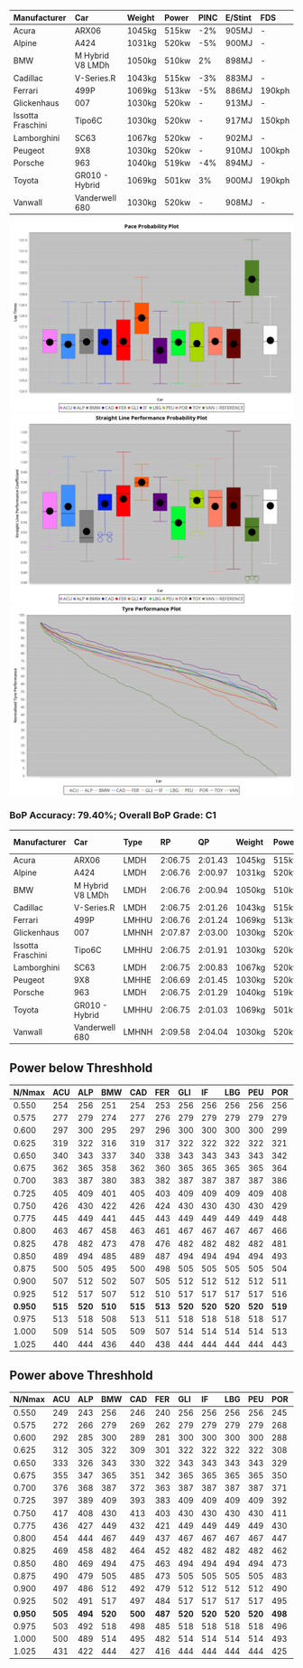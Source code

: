 |Manufacturer|Car|Weight|Power|PINC|E/Stint|FDS|
|:-|:-|:-|:-|:-|:-|:-|
|Acura|ARX06|1045kg|515kw|-2%|905MJ|-|
|Alpine|A424|1031kg|520kw|-5%|900MJ|-|
|BMW|M Hybrid V8 LMDh|1050kg|510kw|2%|898MJ|-|
|Cadillac|V-Series.R|1043kg|515kw|-3%|883MJ|-|
|Ferrari|499P|1069kg|513kw|-5%|886MJ|190kph|
|Glickenhaus|007|1030kg|520kw|-|913MJ|-|
|Issotta Fraschini|Tipo6C|1030kg|520kw|-|917MJ|150kph|
|Lamborghini|SC63|1067kg|520kw|-|902MJ|-|
|Peugeot|9X8|1030kg|520kw|-|910MJ|100kph|
|Porsche|963|1040kg|519kw|-4%|894MJ|-|
|Toyota|GR010 - Hybrid|1069kg|501kw|3%|900MJ|190kph|
|Vanwall|Vanderwell 680|1030kg|520kw|-|908MJ|-|

![PACECHART](./IMG/AUTO.png)
![STRAIGHTLINEPERFORMANCECHART](./IMG/AUTO_sp.png)
![TYREPERFORMANCECHART](./IMG/AUTO_tw.png)

### BoP Accuracy: 79.40%; Overall BoP Grade: C1
|Manufacturer|Car|Type|RP|QP|Weight|Power¹|Threshhold|PINC|Power²|E/Stint|AVG Vmax|FDS|RDLC|L/Stint|BOP-Grade|ModelAccuracy|ModelPoints|Match%|
|:-|:-|:-|:-|:-|:-|:-|:-|:-|:-|:-|:-|:-|:-|:-|:-|:-|:-|:-|
|Acura|ARX06|LMDH|2:06.75|2:01.43|1045kg|515kw|210.0kph|-2%|505kw|905MJ|302.89kph|-|1.02|25|-C2|100.00%|995|73.41%|
|Alpine|A424|LMDH|2:06.76|2:00.97|1031kg|520kw|210.0kph|-5%|494kw|900MJ|303.68kph|-|1.03|25|~A1|81.46%|523|97.59%|
|BMW|M Hybrid V8 LMDh|LMDH|2:06.76|2:00.94|1050kg|510kw|210.0kph|2%|520kw|898MJ|300.11kph|-|1.02|25|-B1|98.60%|1690|87.86%|
|Cadillac|V-Series.R|LMDH|2:06.75|2:01.26|1043kg|515kw|210.0kph|-3%|500kw|883MJ|303.10kph|-|1.02|25|-B1|98.38%|1765|88.42%|
|Ferrari|499P|LMHHU|2:06.76|2:01.24|1069kg|513kw|210.0kph|-5%|487kw|886MJ|302.96kph|190kph|1.02|25|-A2|92.24%|2247|91.88%|
|Glickenhaus|007|LMHNH|2:07.87|2:03.00|1030kg|520kw|210.0kph|-|520kw|913MJ|308.85kph|-|0.96|25|+E2|96.18%|554|54.74%|
|Issotta Fraschini|Tipo6C|LMHHU|2:06.75|2:01.91|1030kg|520kw|210.0kph|-|520kw|917MJ|305.63kph|150kph|1.08|25|+A2|66.67%|96|92.69%|
|Lamborghini|SC63|LMDH|2:06.75|2:00.83|1067kg|520kw|210.0kph|-|520kw|902MJ|301.12kph|-|1.02|25|-B1|96.77%|419|89.04%|
|Peugeot|9X8|LMHHE|2:06.69|2:01.45|1030kg|520kw|210.0kph|-|520kw|910MJ|305.47kph|100kph|1.04|25|-A2|87.65%|1795|91.01%|
|Porsche|963|LMDH|2:06.75|2:01.29|1040kg|519kw|210.0kph|-4%|498kw|894MJ|303.59kph|-|1.02|25|-B1|96.81%|5438|89.09%|
|Toyota|GR010 - Hybrid|LMHHU|2:06.75|2:01.03|1069kg|501kw|210.0kph|3%|516kw|900MJ|303.19kph|190kph|1.02|25|-A2|86.04%|1751|94.67%|
|Vanwall|Vanderwell 680|LMHNH|2:09.58|2:04.04|1030kg|520kw|210.0kph|-|520kw|908MJ|300.09kph|-|1.02|25|+Ω1|91.42%|501|2.43%|

## Power below Threshhold
|N/Nmax|ACU|ALP|BMW|CAD|FER|GLI|IF|LBG|PEU|POR|TOY|VAN|
|:-|:-|:-|:-|:-|:-|:-|:-|:-|:-|:-|:-|:-|
|0.550|254|256|251|254|253|256|256|256|256|256|247|256|
|0.575|277|279|274|277|276|279|279|279|279|279|270|279|
|0.600|297|300|295|297|296|300|300|300|300|299|290|300|
|0.625|319|322|316|319|317|322|322|322|322|321|310|322|
|0.650|340|343|337|340|338|343|343|343|343|342|331|343|
|0.675|362|365|358|362|360|365|365|365|365|364|352|365|
|0.700|383|387|380|383|382|387|387|387|387|386|373|387|
|0.725|405|409|401|405|403|409|409|409|409|408|394|409|
|0.750|426|430|422|426|424|430|430|430|430|429|414|430|
|0.775|445|449|441|445|443|449|449|449|449|448|433|449|
|0.800|463|467|458|463|461|467|467|467|467|466|450|467|
|0.825|478|482|473|478|476|482|482|482|482|481|465|482|
|0.850|489|494|485|489|487|494|494|494|494|493|476|494|
|0.875|500|505|495|500|498|505|505|505|505|504|486|505|
|0.900|507|512|502|507|505|512|512|512|512|511|493|512|
|0.925|512|517|507|512|510|517|517|517|517|516|498|517|
|**0.950**|**515**|**520**|**510**|**515**|**513**|**520**|**520**|**520**|**520**|**519**|**501**|**520**|
|0.975|513|518|508|513|511|518|518|518|518|517|499|518|
|1.000|509|514|505|509|507|514|514|514|514|513|496|514|
|1.025|440|444|436|440|438|444|444|444|444|443|428|444|

## Power above Threshhold
|N/Nmax|ACU|ALP|BMW|CAD|FER|GLI|IF|LBG|PEU|POR|TOY|VAN|
|:-|:-|:-|:-|:-|:-|:-|:-|:-|:-|:-|:-|:-|
|0.550|249|243|256|246|240|256|256|256|256|245|254|256|
|0.575|272|266|279|269|262|279|279|279|279|268|277|279|
|0.600|292|285|300|289|281|300|300|300|300|288|298|300|
|0.625|312|305|322|309|301|322|322|322|322|308|319|322|
|0.650|333|326|343|330|322|343|343|343|343|329|340|343|
|0.675|355|347|365|351|342|365|365|365|365|350|362|365|
|0.700|376|368|387|372|363|387|387|387|387|371|384|387|
|0.725|397|389|409|393|383|409|409|409|409|392|406|409|
|0.750|417|408|430|413|403|430|430|430|430|411|427|430|
|0.775|436|427|449|432|421|449|449|449|449|430|446|449|
|0.800|454|444|467|449|437|467|467|467|467|447|463|467|
|0.825|469|458|482|464|452|482|482|482|482|462|478|482|
|0.850|480|469|494|475|463|494|494|494|494|473|490|494|
|0.875|490|479|505|485|473|505|505|505|505|483|501|505|
|0.900|497|486|512|492|479|512|512|512|512|490|508|512|
|0.925|502|491|517|497|484|517|517|517|517|495|513|517|
|**0.950**|**505**|**494**|**520**|**500**|**487**|**520**|**520**|**520**|**520**|**498**|**516**|**520**|
|0.975|503|492|518|498|485|518|518|518|518|496|514|518|
|1.000|500|489|514|495|482|514|514|514|514|493|510|514|
|1.025|431|422|444|427|416|444|444|444|444|425|441|444|
